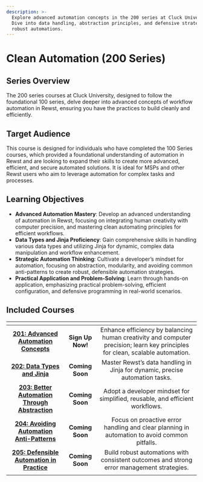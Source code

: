```yaml
---
description: >-
  Explore advanced automation concepts in the 200 series at Cluck University.
  Dive into data handling, abstraction principles, and defensive strategies for
  robust automations.
---
```


# Clean Automation (200 Series)

## Series Overview

The 200 series courses at Cluck University, designed to follow the foundational 100 series, delve deeper into advanced concepts of workflow automation in Rewst, ensuring you have the practices to build cleanly and efficiently.

## **Target Audience**

This course is designed for individuals who have completed the 100 Series courses, which provided a foundational understanding of automation in Rewst and are looking to expand their skills to create more advanced, efficient, and secure automated solutions. It is ideal for MSPs and other Rewst users who aim to leverage automation for complex tasks and processes.

## Learning Objectives

* **Advanced Automation Mastery**: Develop an advanced understanding of automation in Rewst, focusing on integrating human creativity with computer precision, and mastering clean automating principles for efficient workflows.
* **Data Types and Jinja Proficiency**: Gain comprehensive skills in handling various data types and utilizing Jinja for dynamic, complex data manipulation and workflow enhancement.
* **Strategic Automation Thinking**: Cultivate a developer’s mindset for automation, focusing on abstraction, modularity, and avoiding common anti-patterns to create robust, defensible automation strategies.
* **Practical Application and Problem-Solving**: Learn through hands-on application, emphasizing practical problem-solving, efficient configuration, and defensive programming in real-world scenarios.

## **Included Courses**

<table data-view="cards"><thead><tr><th align="center"></th><th align="center"></th><th align="center"></th></tr></thead><tbody><tr><td align="center"><a href="201-advanced-automation-concepts.md"><strong>201: Advanced</strong> </a><a href="201-advanced-automation-concepts.md"><strong>Automation Concepts</strong></a></td><td align="center"><strong>Sign Up Now!</strong></td><td align="center">Enhance efficiency by balancing human creativity and computer precision; learn key principles for clean, scalable automation.</td></tr><tr><td align="center"><a href="202-data-types-and-jinja.md"><strong>202: Data Types</strong><br><strong>and Jinja</strong></a></td><td align="center"><strong>Coming Soon</strong></td><td align="center">Master Rewst’s data handling in Jinja for dynamic, precise automation tasks.</td></tr><tr><td align="center"><a href="203-better-automation-through-abstraction.md"><strong>203: Better Automation Through Abstraction</strong></a></td><td align="center"><strong>Coming Soon</strong></td><td align="center">Adopt a developer mindset for simplified, reusable, and efficient workflows.</td></tr><tr><td align="center"><a href="204-avoiding-automation-anti-patterns.md"><strong>204: Avoiding Automation Anti-Patterns</strong></a></td><td align="center"><strong>Coming Soon</strong></td><td align="center">Focus on proactive error handling and clear planning in automation to avoid common pitfalls.</td></tr><tr><td align="center"><a href="205-defensible-automation-in-practice.md"><strong>205: Defensible Automation in Practice</strong></a></td><td align="center"><strong>Coming Soon</strong></td><td align="center">Build robust automations with consistent outcomes and strong error management strategies.</td></tr><tr><td align="center"></td><td align="center"></td><td align="center"></td></tr></tbody></table>

###
